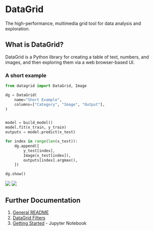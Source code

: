 # DataGrid

The high-performance, multimedia grid tool for data analysis and
exploration.

## What is DataGrid?

DataGrid is a Python library for creating a table of text, numbers,
and images, and then exploring them via a web browser-based UI.

### A short example

```python
from datagrid import DataGrid, Image

dg = DataGrid(
    name="Short Example",
    columns=["Category", "Image", "Output"],
)


model = build_model()
model.fit(x_train, y_train)
outputs = model.predict(x_test)

for index in range(len(x_test)):
    dg.append([
        y_test[index],
        Image(x_test[index]),
        outputs[index].argmax(),
    ])

dg.show()
```

<img src="https://github.com/comet-ml/datagrid/blob/main/docs/imgs/short-example.png"></img>
<img src="https://github.com/comet-ml/datagrid/blob/main/docs/imgs/short-example-group-by-category.png"></img>

## Further Documentation

1. <a href="https://github.com/comet-ml/datagrid/blob/main/README.md">General README</a>
2. <a href="https://github.com/comet-ml/datagrid/blob/main/README-filters.md">DataGrid Filters</a>
3. <a href="https://github.com/comet-ml/datagrid/blob/main/notebooks/DataGrid-Getting%20Started.ipynb">Getting Started</a> - Jupyter Notebook
